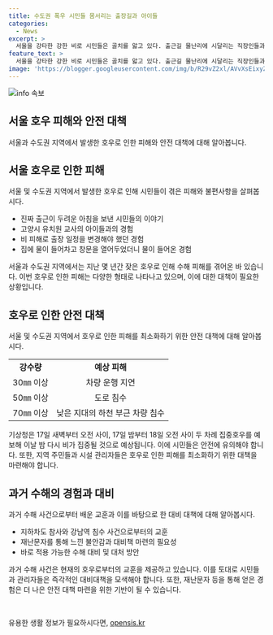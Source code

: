 ```yaml
---
title: 수도권 폭우 시민들 몸서리는 출장길과 아이들
categories:
  - News
excerpt: >
  서울을 강타한 강한 비로 시민들은 골치를 앓고 있다. 출근길 물난리에 시달리는 직장인들과, 어린이들을 안전하게 보낼 수 없는 교사들의 이야기가 이어졌다. 강한 비로 물받이가 넘치는 가운데 시민들은 긴급재난문자를 받으며 예년의 수해와 과거 참사를 떠올리며 불안해했다. 이에 기상청은 시간당 30㎜를 넘은 강우로 인한 차량 운행 불가능과 하천 부근 차량 침수 등 피해에 대비를 당부하고 있다.
feature_text: >
  서울을 강타한 강한 비로 시민들은 골치를 앓고 있다. 출근길 물난리에 시달리는 직장인들과, 어린이들을 안전하게 보낼 수 없는 교사들의 이야기가 이어졌다. 강한 비로 물받이가 넘치는 가운데 시민들은 긴급재난문자를 받으며 예년의 수해와 과거 참사를 떠올리며 불안해했다. 이에 기상청은 시간당 30㎜를 넘은 강우로 인한 차량 운행 불가능과 하천 부근 차량 침수 등 피해에 대비를 당부하고 있다.
image: 'https://blogger.googleusercontent.com/img/b/R29vZ2xl/AVvXsEixyZcFfHzMRdzZMjFBmAUKJYCLCGyLL1o632UiGVXcaFdKo_bkvkuCioo0uUKlGfBVcT3P84aROyZIXSBEx3Aw5nCQ3pTgDom1WDC4m8eifvWiAmWEEVb4x6G_l8C0QH225ldMjyaFvpxGEBGNO37VmDTDMHGhJPq73UglMfDca1-0aw/s1600/blogspot.png'
---
```


<p><img src="https://blogger.googleusercontent.com/img/b/R29vZ2xl/AVvXsEixyZcFfHzMRdzZMjFBmAUKJYCLCGyLL1o632UiGVXcaFdKo_bkvkuCioo0uUKlGfBVcT3P84aROyZIXSBEx3Aw5nCQ3pTgDom1WDC4m8eifvWiAmWEEVb4x6G_l8C0QH225ldMjyaFvpxGEBGNO37VmDTDMHGhJPq73UglMfDca1-0aw/s1600/blogspot.png" alt="info 속보" /></p>

<h2>서울 호우 피해와 안전 대책</h2>

<p>서울과 수도권 지역에서 발생한 호우로 인한 피해와 안전 대책에 대해 알아봅니다.</p>

<h2 data-ke-size="size26">서울 호우로 인한 피해</h2>

<p>서울 및 수도권 지역에서 발생한 호우로 인해 시민들이 겪은 피해와 불편사항을 살펴봅시다.</p>

<ul>
  <li>진짜 출근이 두려운 아침을 보낸 시민들의 이야기</li>
  <li>고양시 유치원 교사의 아이들과의 경험</li>
  <li>비 피해로 출장 일정을 변경해야 했던 경험</li>
  <li>집에 물이 들어차고 창문을 열어두었더니 물이 들어온 경험</li>
</ul>

<p data-ke-size="size16">서울과 수도권 지역에서는 지난 몇 년간 잦은 호우로 인해 수해 피해를 겪어온 바 있습니다. 이번 호우로 인한 피해는 다양한 형태로 나타나고 있으며, 이에 대한 대책이 필요한 상황입니다.</p>

<h2 data-ke-size="size26">호우로 인한 안전 대책</h2>

<p>서울 및 수도권 지역에서 호우로 인한 피해를 최소화하기 위한 안전 대책에 대해 알아봅시다.</p>

<table>
  <tr>
    <td style="text-align: center; height: 17px;"><b>강수량</b></td>
    <td style="text-align: center; height: 17px;"><b>예상 피해</b></td>
  </tr>
  <tr>
    <td style="text-align: center; height: 17px;">30㎜ 이상</td>
    <td style="text-align: center; height: 17px;">차량 운행 지연</td>
  </tr>
  <tr>
    <td style="text-align: center; height: 17px;">50㎜ 이상</td>
    <td style="text-align: center; height: 17px;">도로 침수</td>
  </tr>
  <tr>
    <td style="text-align: center; height: 17px;">70㎜ 이상</td>
    <td style="text-align: center; height: 17px;">낮은 지대의 하천 부근 차량 침수</td>
  </tr>
</table>

<p data-ke-size="size16">기상청은 17일 새벽부터 오전 사이, 17일 밤부터 18일 오전 사이 두 차례 집중호우를 예보해 이날 밤 다시 비가 집중될 것으로 예상됩니다. 이에 시민들은 안전에 유의해야 합니다. 또한, 지역 주민들과 시설 관리자들은 호우로 인한 피해를 최소화하기 위한 대책을 마련해야 합니다.</p>

<h2 data-ke-size="size26">과거 수해의 경험과 대비</h2>

<p>과거 수해 사건으로부터 배운 교훈과 이를 바탕으로 한 대비 대책에 대해 알아봅시다.</p>

<ul>
  <li>지하차도 참사와 강남역 침수 사건으로부터의 교훈</li>
  <li>재난문자를 통해 느낀 불안감과 대비책 마련의 필요성</li>
  <li>바로 적용 가능한 수해 대비 및 대처 방안</li>
</ul>

<p data-ke-size="size16">과거 수해 사건은 현재의 호우로부터의 교훈을 제공하고 있습니다. 이를 토대로 시민들과 관리자들은 즉각적인 대비대책을 모색해야 합니다. 또한, 재난문자 등을 통해 얻은 경험은 더 나은 안전 대책 마련을 위한 기반이 될 수 있습니다.</p>

<p data-ke-size="size16">&nbsp;</p>
유용한 생활 정보가 필요하시다면, <a href="https://opensis.kr" rel="dofollow">opensis.kr</a>


